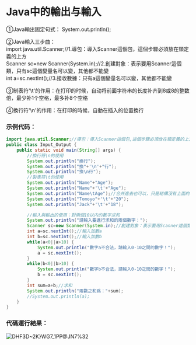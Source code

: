 # Java中的輸出与輸入
①Java輸出固定句式：
System.out.println();

②Java輸入三步曲：   
import java.util.Scanner;//1.導包：導入Scanner這個包，這個步驟必須放在類定義的上方  
Scanner sc=new Scanner(System.in);//2.創建對象：表示要用Scanner這個類，只有sc這個變量名可以變，其他都不能變  
int a=sc.nextInt();//3.接收數據：只有a這個變量名可以變，其他都不能變  

③制表符'\t'的作用：在打印的时候，自动将前面字符串的长度补齐到8或8的整数倍，最少补1个空格，最多补8个空格

④換行符'\n'的作用：在打印的時候，自動在插入的位置換行

### 示例代码：
```Java
import java.util.Scanner;//導包：導入Scanner這個包,這個步驟必須放在類定義的上方
public class Input_Output {
    public static void main(String[] args) {
        //換行符\n的使用
        System.out.println("換行");
        System.out.println("換"+'\n'+"行");
        System.out.println("換\n行");
        //製表符\t的使用
        System.out.println("Name"+"Age");
        System.out.println("Name"+'\t'+"Age");
        System.out.println("Name\tAge");//合并進去也可以，只是結構沒有上面的形式清晰
        System.out.println("Tomoyo"+'\t'+"20");
        System.out.println("Jack"+'\t'+"18");

        //輸入與輸出的使用：對兩個10以内的數字求和
        System.out.println("請輸入要進行求和的兩個數字：");
        Scanner sc=new Scanner(System.in);//創建對象：表示要用Scanner這個類
        int a=sc.nextInt();//輸入加數a
        int b=sc.nextInt();//輸入加數b
        while(a<0||a>10) {
            System.out.println("數字a不合法，請輸入0-10之間的數字！");
            a = sc.nextInt();
        }
        while(b<0||b>10) {
            System.out.println("數字b不合法，請輸入0-10之間的數字！");
            b = sc.nextInt();
        }
        int sum=a+b;//求和
        System.out.println("兩數之和爲："+sum);
        //System.out.println(a);
    }
}
```

### 代碼運行結果：
![DHF3D~2K}WG7_1PP@JN7%32](https://user-images.githubusercontent.com/95532380/224869588-c18ade67-5689-4fa7-9108-783cd478e90e.png)
